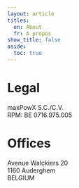 ```yaml
---
layout: article
titles:
  en: About
  fr: A propos
show_title: false
aside:
  toc: true
---
```


# Legal
maxPowX S.C./C.V.  
RPM: BE 0716.975.005

# Offices
Avenue Walckiers 20  
1160 Auderghem  
BELGIUM
